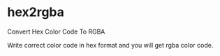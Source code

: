 # hex2rgba
Convert Hex Color Code To RGBA

Write correct color code in hex format and you will get rgba color code.
